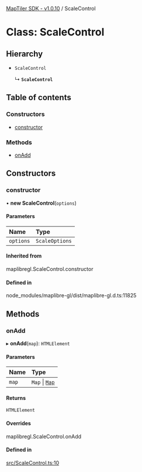 [MapTiler SDK - v1.0.10](../README.md) / ScaleControl

# Class: ScaleControl

## Hierarchy

- `ScaleControl`

  ↳ **`ScaleControl`**

## Table of contents

### Constructors

- [constructor](ScaleControl.md#constructor)

### Methods

- [onAdd](ScaleControl.md#onadd)

## Constructors

### constructor

• **new ScaleControl**(`options`)

#### Parameters

| Name | Type |
| :------ | :------ |
| `options` | `ScaleOptions` |

#### Inherited from

maplibregl.ScaleControl.constructor

#### Defined in

node_modules/maplibre-gl/dist/maplibre-gl.d.ts:11825

## Methods

### onAdd

▸ **onAdd**(`map`): `HTMLElement`

#### Parameters

| Name | Type |
| :------ | :------ |
| `map` | `Map` \| [`Map`](Map.md) |

#### Returns

`HTMLElement`

#### Overrides

maplibregl.ScaleControl.onAdd

#### Defined in

[src/ScaleControl.ts:10](https://github.com/maptiler/maptiler-sdk-js/blob/a5b1980/src/ScaleControl.ts#L10)
